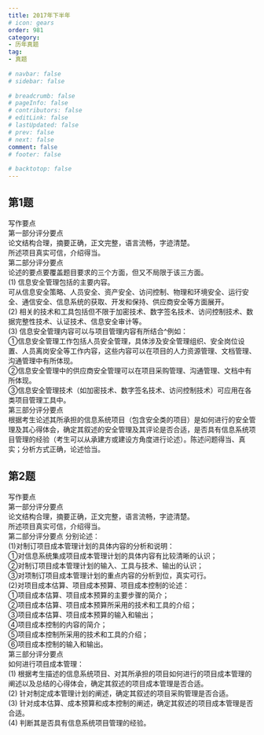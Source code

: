 ```yaml
---  
title: 2017年下半年  
# icon: gears  
order: 981  
category:  
- 历年真题  
tag:  
- 真题  
  
# navbar: false  
# sidebar: false  
  
# breadcrumb: false  
# pageInfo: false  
# contributors: false  
# editLink: false  
# lastUpdated: false  
# prev: false  
# next: false  
comment: false  
# footer: false  
  
# backtotop: false  
---  
```

## 第1题 ##

写作要点  
第一部分评分要点  
论文结构合理，摘要正确，正文完整，语言流畅，字迹清楚。  
所述项目真实可信，介绍得当。  
第二部分评分要点  
论述的要点要覆盖题目要求的三个方面，但又不局限于该三方面。  
(1) 信息安全管理包括的主要内容。  
可从信息安全策略、人员安全、资产安全、访问控制、物理和环境安全、运行安全、通信安全、信息系统的获取、开发和保持、供应商安全等方面展开。  
(2) 相关的技术和工具包括但不限于加密技术、数字签名技术、访问控制技术、数据完整性技术、认证技术、信息安全审计等。  
(3) 信息安全管理内容可以与项目管理内容有所结合^例如：  
①信息安全管理工作包括人员安全管理，具体涉及安全管理组织、安全岗位设置、人员离岗安全等工作内容，这些内容可以在项目的人力资源管理、文档管理、沟通管理中有所体现。  
②信息安全管理中的供应商安全管理可以在项目采购管理、沟通管理、文档中有所体现。  
③信息安全管理技术（如加密技术、数字签名技术、访问控制技术）可应用在各类项目管理工具中。  
第三部分评分要点  
根据考生论述其所承担的信息系统项目（包含安全类的项目）是如何进行的安全管理及其心得体会，确定其叙述的安全管理及其评论是否合适，是否具有信息系统项目管理的经验（考生可以从承建方或建设方角度进行论述）。陈述问题得当、真实；分析方式正确，论述恰当。  


## 第2题 ##

写作要点  
第一部分评分要点  
论文结构合理，摘要正确，正文完整，语言流畅，字迹清楚。  
所述项目真实可信，介绍得当。  
第二部分评分要点 分别论述：  
(1)对制订项目成本管理计划的具体内容的分析和说明：  
①对信息系统集成项目成本管理计划的具体内容有比较清晰的认识；  
②对制订项目成本管理计划的输入、工具与技术、输出的认识；  
③对项制订项目成本管理计划的重点内容的分析到位，真实可行。  
(2)对项目成本估算、项目成本预算、项目成本控制的论述：  
①项目成本估算、项目成本预算的主要步骤的简介；  
②项目成本估算、项目成本预算所采用的技术和工具的介绍；  
③项目成本估算、项目成本预算的输入和输出；  
④项目成本控制的内容的简介；  
⑤项目成本控制所采用的技术和工具的介绍；  
⑥项目成本控制的输入和输出。  
第三部分评分要点  
如何进行项目成本管理：  
(1) 根据考生描述的信息系统项目、对其所承担的项目如何进行的项目成本管理的阐述以及总结的心得体会，确定其叙述的项目成本管理是否合适。  
(2) 针对制定成本管理计划的阐述，确定其叙述的项目采购管理是否合适。  
(3) 针对成本估算、成本预算和成本控制的阐述，确定其叙述的项目成本管理是否合适。  
(4) 判断其是否具有信息系统项目管理的经验。  

